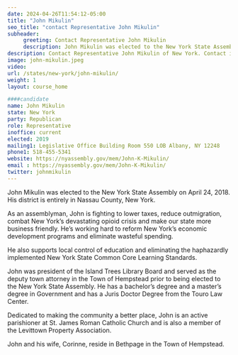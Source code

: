 ```yaml
---
date: 2024-04-26T11:54:12-05:00
title: "John Mikulin"
seo_title: "contact Representative John Mikulin"
subheader:
     greeting: Contact Representative John Mikulin
     description: John Mikulin was elected to the New York State Assembly on April 24, 2018. His district is entirely in Nassau County, New York. He is a member of the Republican Party.
description: Contact Representative John Mikulin of New York. Contact information for John Mikulin includes email address, phone number, and mailing address.
image: john-mikulin.jpeg
video:
url: /states/new-york/john-mikulin/
weight: 1
layout: course_home

####candidate
name: John Mikulin
state: New York
party: Republican
role: Representative
inoffice: current
elected: 2019
mailing1: Legislative Office Building Room 550 LOB Albany, NY 12248
phone1: 518-455-5341
website: https://nyassembly.gov/mem/John-K-Mikulin/
email : https://nyassembly.gov/mem/John-K-Mikulin/
twitter: johnmikulin
---
```


John Mikulin was elected to the New York State Assembly on April 24, 2018. His district is entirely in Nassau County, New York.

As an assemblyman, John is fighting to lower taxes, reduce outmigration, combat New York’s devastating opioid crisis and make our state more business friendly. He’s working hard to reform New York’s economic development programs and eliminate wasteful spending.

He also supports local control of education and eliminating the haphazardly implemented New York State Common Core Learning Standards.

John was president of the Island Trees Library Board and served as the deputy town attorney in the Town of Hempstead prior to being elected to the New York State Assembly. He has a bachelor’s degree and a master’s degree in Government and has a Juris Doctor Degree from the Touro Law Center.

Dedicated to making the community a better place, John is an active parishioner at St. James Roman Catholic Church and is also a member of the Levittown Property Association.

John and his wife, Corinne, reside in Bethpage in the Town of Hempstead.

